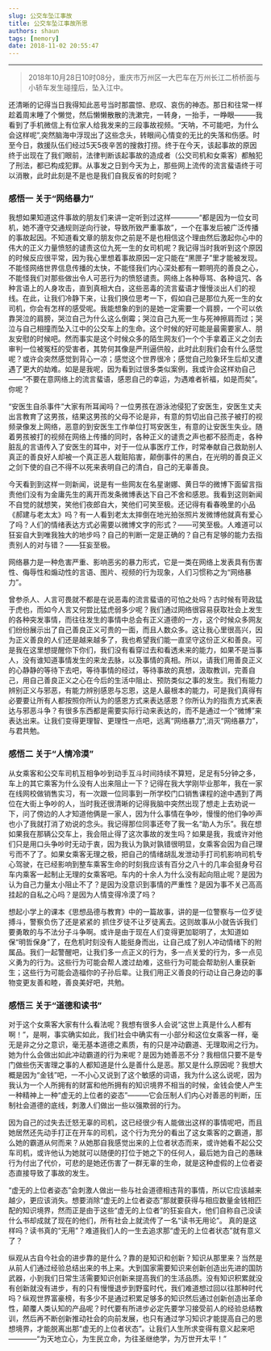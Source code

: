 ```yaml
---
slug: 公交车坠江事故
title: 公交车坠江事故所思
authors: shaun
tags: [memory]
date: 2018-11-02 20:55:47
---
```

***

> 2018年10月28日10时08分，重庆市万州区一大巴车在万州长江二桥桥面与小轿车发生碰撞后，坠入江中。

 <!-- truncate -->

还清晰的记得当日我得知此恶号当时那震惊、悲叹、哀伤的神态。那日和往常一样趁着周末睡了个懒觉，然后懒懒散散的洗漱完，一转身，一抬手，一睁眼———我看到了手机微信上有位家人给我发来的三段事故视频。“天呐，不可能吧，为什么会这样呢”,突然脑海中浮现出了这些念头，转眼间心情变的无比的失落和伤感。时至今日，救援队伍们经过5天5夜辛苦的搜救打捞。终于在今天，该起事故的原因终于出现在了我们眼前，法律判断该起事故的造成者（公交司机和女乘客）都触犯了刑法，都已构成犯罪。从事发之日到今天为上，那些网上流传的流言蜚语终于可以消散，此时此刻是不是也是我们自我反省的时刻呢？  

### 感悟一  关于“网络暴力”

我想如果知道这件事故的朋友们来讲一定听到过这样————“都是因为一位女司机，她不遵守交通规则逆向行驶，导致所致严重事故”，一个在事发后被广泛传播的事故起因。不知道看文章的朋友你之前是不是也相信这个理由然后激起你心中的伟大的正义力量愤怒的谴责这位九死一生的女司机呢？我记得当时我听到这个原因的时候反应很平常，因为我心里想着事故原因一定只能在“黑匣子”里才能被发现。不能怪网络世界信息传播的太快，不能怪我们内心深处都有一颗明亮的善良之心，不能怪我们对那些做出令人可恶行为的愤怒谴责。网络上各种辱骂、各种诅咒、各种言语上的人身攻击，直到真相大白，这些恶毒的流言蜚语才慢慢淡出人们的视线。在此，让我们冷静下来，让我们换位思考一下，假如自己是那位九死一生的女司机，你会有怎样的感受呢。我能想象的到的是她一定需要一个肩膀，一个可以依靠哭泣的肩膀，哭泣自己为什么这么倒霉；哭泣自己九死一生与死神擦肩而过；哭泣与自己相撞而坠入江中的公交车上的生命。这个时候的好可能是最需要家人、朋友安慰的时候吧。然而事实是这个时候众多的陌生网友们一个个手拿着正义之剑去审判一位被冤枉的受害者，其势何其像是严刑逼供般，此时此刻我们会有什么感觉呢？或许会突然感觉到背心一凉；感觉这个世界很冷；感觉自己险象环生后却又遭遇了更大的劫难。如是是我呢，因为看到过很多类似案例，我或许会这样劝自己——“不要在意网络上的流言蜚语，感恩自己的幸运，为遇难者祈福，如是而矣”。你呢？

“安医生自杀事件”大家有所耳闻吗？一位男孩在游泳池侵犯了安医生，安医生丈夫出言教育了这男孩，结果这男孩的父母不论是非，有意的剪切出自己孩子被打的视频录像发上网络，恶意的到安医生工作单位打骂安医生，有意的让安医生失业。随着男孩被打的视频在网络上传播的同时，各种正义的谴责之声也都不胫而走，各种脏乱的言语传入了安医生的耳中，对于一位从事医疗工作，时常奉献自己救助别人真正的善良好人却被一个真正恶人栽赃陷害，颠倒事件的黑白，在光明的善良正义之剑下使的自己不得不以死来表明自己的清白，自己的无辜善良。

今天看到到这样一则新闻，说是有一些网友在名星谢娜、黄日华的微博下面留言指责他们没有为金庸先生的离开而发条微博表达下自己不舍和感恩。我看到这则新闻不自觉的就想笑，笑他们夜郎自大，笑他们可笑至极。还记得有看春晚里的小品《郝建与老太太》吗？有一人看到老太太摔倒在地光拍张照片发微博他就真有爱心了吗？人们的情绪表达方式必需要以微博文字的形式？——可笑至极。人难道可以狂妄自大到唯我独大的地步吗？自己的判断一定是正确的？自己有足够的能力去指责别人的对与错？——狂妄至极。

网络暴力是一种危害严重、影响恶劣的暴力形式，它是一类在网络上发表具有伤害性、侮辱性和煽动性的言语、图片、视频的行为现象，人们习惯称之为“网络暴力”。

曾参杀人、人言可畏就不都是在说恶毒的流言蜚语的可怕之处吗？古时候有苛政猛于虎也，而如今人言又何尝比猛虎弱多少呢？我们通过网络很容易获取社会上发生的各种突发事情，而往往发生的事情中总会有正义道德的一方，这个时候众多网友们纷纷展示出了自己善良正义可贵的一面，而且人数众多。这让我心里很高兴，因为正义善良的人们还是越来越多了，我也希望我们能一直坚守这份正义和善良。可是我在这里想提醒你下你们，我们没有看穿过去和看透未来的能力，如果不是当事人，没有谁知道事情发生的来龙去脉，以及事情的真相。所以，请我们用善良正义的心静静的等待下去吧，等待事情的经过，等待事故的真想，汲取教训，完善自己，用自己善良正义之心在今后的生活中阻止、预防类似之事的发生。我们有能力辨别正义与邪恶，有能力辨别感恩与忘恩，这是人最根本的能力，可是我们真得有必要要让所有人都按照你所认为的感恩方式来表达感恩？你所认为的指责方式来表达与邪恶斗争？有很多东西都是需要实际行动来表达的，而不是通过一个“微博”来表达出来。让我们变得更理智、更理性一点吧，远离“网络暴力”,消灭“网络暴力”，与君共勉。

### 感悟二 关于“人情冷漠”

从女乘客和公交车司机互相争吵到动手互斗时间持续不算短，足足有5分钟之多，车上的其它乘客为什么没有人出来阻止一下？记得在我大学刚毕业那年，我在一家在线网校做销售实习，有一次跟一位同事到一所学校门口销售课程的途中遇到了两位在大街上争吵的人，当时我还很清晰的记得我脑中突然出现了想走上去劝说一下，问了傍边的人才知道他俩是一家人，因为什么事情在争吵，慢慢的他们争吵声也小了我就打消了劝说的念头。我记得那位同事还夸了我一名“助人为乐”。我在想如果我在那辆公交车上，我会阻止得了这次事故的发生吗？如果是我，我或许对他们只是用口头争吵时无动于衷，因为我认为孰对孰错很明显，女乘客会因为自己理亏而不了了。如果女乘客无理之极，把自己的情绪胡乱发泄动手打司机影响司机专心驾驶，在已经影响到整车乘客生命的时刻我应该有百分之八十的几率会挺身号召车内乘客一起制止无理的女乘客吧。车内的十余人为什么没有起向阻止呢？是因为认为自己力量太小阻止不了？是因为没意识到事情的严重性？是因为事不关己高高挂起的自私之心吗？是因为人情变得冷漠了吗？

想起小学上的课本《思想品德与教育》中的一篇故事，讲的是一位警察与一位歹徒搏斗，警察负伤了还是紧紧的 抓住歹徒不让歹徒离去。这则故事从小就告诉我们要勇敢的与不法分子斗争啊。或许是由于现在人们变得更加聪明了，太知道如保“明哲保身”了，在危机时刻没有人能挺身而出，让自己成了别人冲动情绪下的附属品。我们一起警醒吧，让我们多一点正义的行为，多一点关爱的行为，多一点见义勇为的行为。这些行为可能会帮人渡过劫难，这些行为可能会帮助别人重获新生；这些行为可能会造福你的子孙后辈。让我们用正义善良的行动让自己身边的事物变更友善和睦，善良美好吧，共勉。  

### 感悟三 关于“道德和读书”

对于这个女乘客大家有什么看法呢？我想有很多人会说“这世上真是什么人都有啊！”，是啊，事实确实如此，我们社会中确实有一小部分和这位女乘客一样，毫无是非之分之意识，毫无基本道德之素质，有的只是冲动霸道、无理取闹之行为。她为什么会做出如此冲动霸道的行为来呢？是因为她善恶不分？我相信只要不是专门做些伤天害理之事的人都知道是什么是善什么是恶。那又是什么原因呢？我想大概是因为“金钱”吧，一不小心又说到了这个敏感的词语，我为什么这么说呢，因为我认为一个人所拥有的财富和他所拥有的知识境界不相当的时候，金钱会使人产生一种精神上一种“虚无的上位者的姿态”———它会压制人们内心对善恶的判断，压制社会道德的底线，刺激人们做出一些以强欺弱的行为。

因为自己的过失去迁怒无辜的司机，这已经很少有人能做出这样的事情呢吧，而且她居然还先动手打正在开车的司机，这个行为充分的看出了这女乘客的之霸道，那么她的霸道从何而来？从她那自我感觉出来的上位者状态而来，或许她看不起公交车司机，或许他认为她就可以随便的打位于她之下的任何人，最后她为自己的愚昧行为付出了代价，可悲的是她还伤害了一群无辜的生命，就是这种虚假的上位者姿态直接导致了事故的发生。  

“虚无的上位者姿态”会刺激人做出一些与社会道德相违背的事情，所以它应该越来越少，更应该消失。想要消除“虚无的上位者姿态”那就要获得与相应数量金钱相匹配的知识境界，然而正是由于这些“虚无的上位者”的狂妄自大，他们自称自己没读什么书却成就了现在的他们，所有社会上就流传了一名“读书无用论”。 真的是这样吗？读书真的“无用”？难道我们人的一生去追求那“虚无的上位者状态”就有意义了？

纵观从古自今社会的进步靠的是什么？靠的是知识和创新？知识从那里来？当然是从前人们通过经验总结出来的书上来。大到国家需要知识来创新创造出先进的国防武器，小到我们日常生活需要知识创新来提高我们的生活品质。没有知识积累就没有创新就没有进步，有的只有慢慢退步到野蛮时代，我们难道想过回以往那种时代吗？纵观世界富豪榜，有多少不是通过积累足够多的知识然后通过创新创造出革命性，颠覆人类认知的产品呢？时代要有所进步必定先要学习接受前人的经验总结教训，然后再不断创新推动社会的向前发展，也只有通过学习知识才能提高自己的思想境界，才能脱离出那“虚无的上位者状态”。让我们人生所求变得有意义起来吧————“为天地立心，为生民立命，为往圣继绝学，为万世开太平！”
